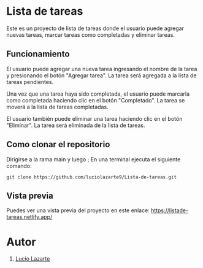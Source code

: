 # Lista de tareas
Este es un proyecto de lista de tareas donde el usuario puede agregar nuevas tareas, marcar tareas como completadas y eliminar tareas.

## Funcionamiento
El usuario puede agregar una nueva tarea ingresando el nombre de la tarea y presionando el botón "Agregar tarea". La tarea será agregada a la lista de tareas pendientes.

Una vez que una tarea haya sido completada, el usuario puede marcarla como completada haciendo clic en el botón "Completado". La tarea se moverá a la lista de tareas completadas.

El usuario también puede eliminar una tarea haciendo clic en el botón "Eliminar". La tarea será eliminada de la lista de tareas.

## Como clonar el repositorio
Dirigirse a la rama main y luego ; 
En una terminal ejecuta el siguiente comando:

```
git clone https://github.com/luciolazarte9/Lista-de-tareas.git
```

## Vista previa
Puedes ver una vista previa del proyecto en este enlace: https://listade-tareas.netlify.app/

# Autor
1. [Lucio Lazarte](https://luciolazarte.netlify.app/)

